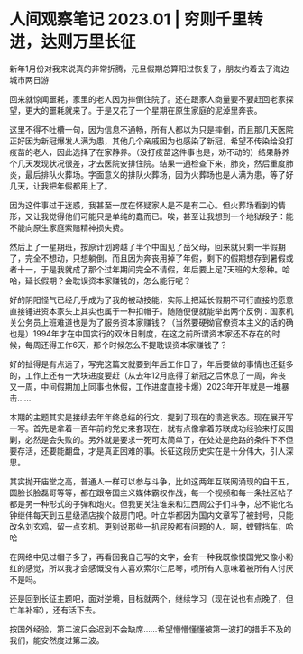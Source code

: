# 人间观察笔记 2023.01 | 穷则千里转进，达则万里长征

新年1月份对我来说真的非常折腾，元旦假期总算阳过恢复了，朋友约着去了海边城市两日游

回来就惊闻噩耗，家里的老人因为摔倒住院了。还在跟家人商量要不要赶回老家探望，更大的噩耗就来了。于是又花了一个星期在原生家庭的泥淖里奔丧。

这里不得不吐槽一句，因为信息不通畅，所有人都以为只是摔倒，而且那几天医院正好因为新冠爆发人满为患，其他几个亲戚因为也感染了新冠，希望不传染给没打疫苗的老人，因此选择了在家静养。（没打疫苗这件事也是，劝不动的）结果静养个几天发现状况很差，才去医院安排住院。结果一通检查下来，肺炎，然后重度肺炎，最后排队火葬场。字面意义的排队火葬场，因为火葬场也是人满为患，等了好几天，让我把年假都用上了。

因为这件事过于迷惑，我甚至一度在怀疑家人是不是有二心。但火葬场看到的情形，又让我觉得他们可能只是单纯的蠢而已。唉，甚至让我想到一个地狱段子：能不能向原生家庭索赔精神损失费。

然后上了一星期班，按原计划跨越了半个中国见了岳父母，回来就只剩一半假期了，完全不想动，只想躺倒。而且因为奔丧用掉了年假，剩下的假期想存到暑假或者十一，于是我就成了那个过年期间完全不请假，年后要上足7天班的大怨种。哈哈，延长假期？会耽误资本家赚钱的，怎么能行呢？

好的阴阳怪气已经几乎成为了我的被动技能，实际上把延长假期不可行直接的愿意直接锤进资本家头上其实也属于一种扣帽子。随随便便就能举出两个反例：国家机关公务员上班难道也是为了服务资本家赚钱？（当然要硬拗官僚资本主义的话的确也是）1994年才在中国实行的双休日制度，在这之前所谓资本家还不存在的时候，每周还得工作6天，那个时候怎么不提耽误资本家赚钱了？

好的扯得是有点远了，写完这篇文就要到年后工作日了，年后要做的事情也还挺多的，工作上还有一大块进度要赶（从去年12月底得了新冠之后休息了一周，奔丧又一周，中间假期加上同事也休假，工作进度直接卡爆）2023年开年就是一堆暴击……

本期的主题其实是接续去年年终总结的行文，提到了现在的溃逃状态。现在展开写一写。首先是拿着一百年前的党史来套现在，就有点像拿着苏联成功经验来打反围剿，必然是会失败的。另外就是要求一死可太简单了，在处处是绝路的条件下不但要存活，还要能翻盘，才是真正困难的事。长征这段历史实在是十分伟大，引人深思。

其实抛开庙堂之高，普通人一样可以参与斗争，比如这两年互联网涌现的自干五，圆脸长脸磊哥等等，都在跟帝国主义媒体霸权作战，每一个视频和每一条社区帖子都是另一种形式的子弹和炮火。但我更关注谁来和江西周公子们斗争，总不能化名钟继伟每天到五星级酒店挨个敲房门吧。叶立华都因为国内文章写了被封号，只能改名刘玄鸡，留一点玄机。更别说那些一扒屁股都有问题的人。啊，螳臂挡车，哈哈

在网络中见过帽子多了，再看回我自己写的文字，会有一种我既像恨国党又像小粉红的感觉，所以我才会感慨没有人喜欢索尔仁尼琴，喷所有人意味着被所有人讨厌不是吗。

还是回到长征主题吧，面对逆境，目标就两个，继续学习（现在说也有点晚了，但亡羊补牢），还有活下去。

按国外经验，第二波只会迟到不会缺席……希望懵懵懂懂被第一波打的措手不及的我们，能安然度过第二波。
